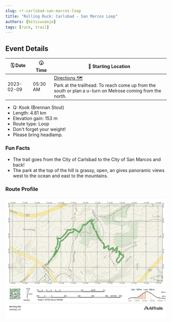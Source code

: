 ```yaml
---
slug: rr-carlsbad-san-marcos-loop
title: "Rolling Ruck: Carlsbad - San Marcos Loop"
authors: [bitisuvanje]
tags: [ruck, trail]
---
```


## Event Details

| 🗓️ Date   | 🕠 Time  | 📍 Starting Location                                                                                                                                                   |
|------------|----------|------------------------------------------------------------------------------------------------------------------------------------------------------------------------|
| 2023-02-09 | 05:30 AM | [Directions 🗺](https://goo.gl/maps/vGjpauDLWSHE6wX3A)<br/> Park at the trailhead.  To reach come up from the south or plan a u-turn on Melrose coming from the north. |

- Q: Kook (Brennan Stout)
- Length: 4.81 km
- Elevation gain: 153 m
- Route type: Loop
- Don't forget your weight!
- Please bring headlamp.

### Fun Facts

- The trail goes from the City of Carlsbad to the City of San Marcos and back!
- The park at the top of the hill is grassy, open, an gives panoramic views west to the ocean and east to the mountains.

### Route Profile

![Route Profile](./route-profile.png)

